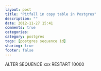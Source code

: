 ```yaml
---
layout: post
title: "Pitfall in copy table in Postgres"
description: ""
date: 2012-11-27 15:41
comments: true
categories: 
category: postgres
tags: [postgres sequence id]
sharing: true
footer: false
---
```


ALTER SEQUENCE xxx RESTART 10000
